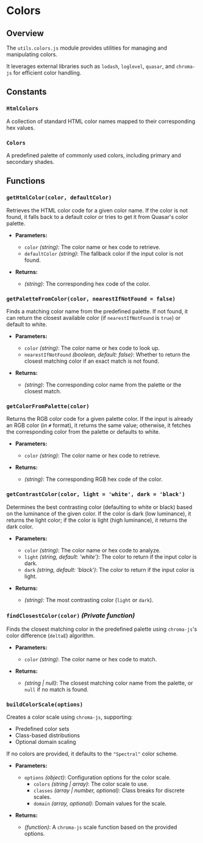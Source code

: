 # Colors

## Overview

The `utils.colors.js` module provides utilities for managing and manipulating colors.


It leverages external libraries such as `lodash`, `loglevel`, `quasar`, and `chroma-js` for efficient color handling.

## **Constants**

### `HtmlColors`

A collection of standard HTML color names mapped to their corresponding hex values.

### `Colors`

A predefined palette of commonly used colors, including primary and secondary shades.

## **Functions**

### **`getHtmlColor(color, defaultColor)`**

Retrieves the HTML color code for a given color name. If the color is not found, it falls back to a default color or tries to get it from Quasar's color palette.

- **Parameters:**
  - `color` *(string)*: The color name or hex code to retrieve.
  - `defaultColor` *(string)*: The fallback color if the input color is not found.

- **Returns:**
  - *(string)*: The corresponding hex code of the color.

### **`getPaletteFromColor(color, nearestIfNotFound = false)`**

Finds a matching color name from the predefined palette. If not found, it can return the closest available color (if `nearestIfNotFound` is `true`) or default to white.

- **Parameters:**
  - `color` *(string)*: The color name or hex code to look up.
  - `nearestIfNotFound` *(boolean, default: false)*: Whether to return the closest matching color if an exact match is not found.

- **Returns:**
  - *(string)*: The corresponding color name from the palette or the closest match.

### **`getColorFromPalette(color)`**

Returns the RGB color code for a given palette color. If the input is already an RGB color (in `#` format), it returns the same value; otherwise, it fetches the corresponding color from the palette or defaults to white.

- **Parameters:**
  - `color` *(string)*: The color name or hex code to retrieve.

- **Returns:**
  - *(string)*: The corresponding RGB hex code of the color.

### **`getContrastColor(color, light = 'white', dark = 'black')`**

Determines the best contrasting color (defaulting to white or black) based on the luminance of the given color. If the color is dark (low luminance), it returns the light color; if the color is light (high luminance), it returns the dark color.

- **Parameters:**
  - `color` *(string)*: The color name or hex code to analyze.
  - `light` *(string, default: 'white')*: The color to return if the input color is dark.
  - `dark` *(string, default: 'black')*: The color to return if the input color is light.

- **Returns:**
  - *(string)*: The most contrasting color (`light` or `dark`).

### **`findClosestColor(color)`** *(Private function)*

Finds the closest matching color in the predefined palette using `chroma-js`'s color difference (`deltaE`) algorithm.

- **Parameters:**
  - `color` *(string)*: The color name or hex code to match.

- **Returns:**
  - *(string | null)*: The closest matching color name from the palette, or `null` if no match is found.

### **`buildColorScale(options)`**

Creates a color scale using `chroma-js`, supporting:
- Predefined color sets
- Class-based distributions
- Optional domain scaling

If no colors are provided, it defaults to the `"Spectral"` color scheme.

- **Parameters:**
  - `options` *(object)*: Configuration options for the color scale.
    - `colors` *(string | array)*: The color scale to use.
    - `classes` *(array | number, optional)*: Class breaks for discrete scales.
    - `domain` *(array, optional)*: Domain values for the scale.

- **Returns:**
  - *(function)*: A `chroma-js` scale function based on the provided options.


